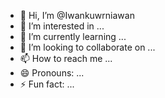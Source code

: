 - 👋 Hi, I’m @Iwankuwrniawan
- 👀 I’m interested in ...
- 🌱 I’m currently learning ...
- 💞️ I’m looking to collaborate on ...
- 📫 How to reach me ...
- 😄 Pronouns: ...
- ⚡ Fun fact: ...

<!---
Iwankuwrniawan/Iwankuwrniawan is a ✨ special ✨ repository because its `README.md` (this file) appears on your GitHub profile.
You can click the Preview link to take a look at your changes.
--->
